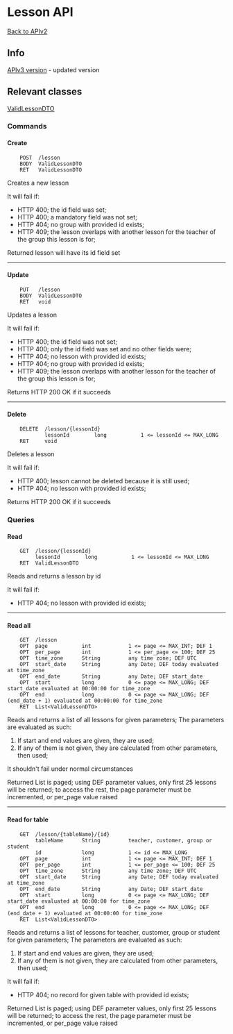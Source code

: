 # Lesson API

[Back to APIv2](./APIv2.md#api-v2)

## Info

[APIv3 version](../v3/Lesson.md#lesson-apiv3) - updated version

## Relevant classes

[ValidLessonDTO](../../src/main/java/com/superum/api/v2/lesson/ValidLessonDTO.java)

### Commands

#### Create
```
    POST  /lesson
    BODY  ValidLessonDTO
    RET   ValidLessonDTO
```

Creates a new lesson

It will fail if:
  * HTTP 400; the id field was set;
  * HTTP 400; a mandatory field was not set;
  * HTTP 404; no group with provided id exists;
  * HTTP 409; the lesson overlaps with another lesson for the teacher of the group this lesson is for;

Returned lesson will have its id field set

------

#### Update
```
    PUT   /lesson
    BODY  ValidLessonDTO
    RET   void
```

Updates a lesson

It will fail if:
  * HTTP 400; the id field was not set;
  * HTTP 400; only the id field was set and no other fields were;
  * HTTP 404; no lesson with provided id exists;
  * HTTP 404; no group with provided id exists;
  * HTTP 409; the lesson overlaps with another lesson for the teacher of the group this lesson is for;

Returns HTTP 200 OK if it succeeds

------

#### Delete
```
    DELETE  /lesson/{lessonId}
            lessonId        long           1 <= lessonId <= MAX_LONG
    RET     void
```

Deletes a lesson

It will fail if:
  * HTTP 400; lesson cannot be deleted because it is still used;
  * HTTP 404; no lesson with provided id exists;

Returns HTTP 200 OK if it succeeds

### Queries

#### Read
```
    GET  /lesson/{lessonId}
         lessonId        long           1 <= lessonId <= MAX_LONG
    RET  ValidLessonDTO
```

Reads and returns a lesson by id

It will fail if:
  * HTTP 404; no lesson with provided id exists;

------

#### Read all
```
    GET  /lesson
    OPT  page           int            1 <= page <= MAX_INT; DEF 1
    OPT  per_page       int            1 <= per_page <= 100; DEF 25
    OPT  time_zone      String         any time zone; DEF UTC
    OPT  start_date     String         any Date; DEF today evaluated at time_zone
    OPT  end_date       String         any Date; DEF start_date
    OPT  start          long           0 <= page <= MAX_LONG; DEF start_date evaluated at 00:00:00 for time_zone
    OPT  end            long           0 <= page <= MAX_LONG; DEF (end_date + 1) evaluated at 00:00:00 for time_zone
    RET  List<ValidLessonDTO>
```

Reads and returns a list of all lessons for given parameters;
The parameters are evaluated as such:

1. If start and end values are given, they are used;
2. If any of them is not given, they are calculated from other parameters, then used;

It shouldn't fail under normal circumstances

Returned List is paged; using DEF parameter values, only first 25 lessons will be returned; to access the rest,
the page parameter must be incremented, or per_page value raised

------

#### Read for table
```
    GET  /lesson/{tableName}/{id}
         tableName      String         teacher, customer, group or student
         id             long           1 <= id <= MAX_LONG
    OPT  page           int            1 <= page <= MAX_INT; DEF 1
    OPT  per_page       int            1 <= per_page <= 100; DEF 25
    OPT  time_zone      String         any time zone; DEF UTC
    OPT  start_date     String         any Date; DEF today evaluated at time_zone
    OPT  end_date       String         any Date; DEF start_date
    OPT  start          long           0 <= page <= MAX_LONG; DEF start_date evaluated at 00:00:00 for time_zone
    OPT  end            long           0 <= page <= MAX_LONG; DEF (end_date + 1) evaluated at 00:00:00 for time_zone
    RET  List<ValidLessonDTO>
```

Reads and returns a list of lessons for teacher, customer, group or student for given parameters;
The parameters are evaluated as such:

1. If start and end values are given, they are used;
2. If any of them is not given, they are calculated from other parameters, then used;

It will fail if:
  * HTTP 404; no record for given table with provided id exists;

Returned List is paged; using DEF parameter values, only first 25 lessons will be returned; to access the rest,
the page parameter must be incremented, or per_page value raised

